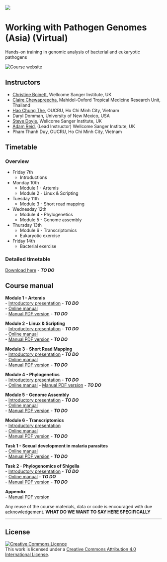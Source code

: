  ![](https://coursesandconferences.wellcomeconnectingscience.org/wp-content/themes/wcc_courses_and_conferences/dist/assets/svg/logo.svg) 
   
   
# Working with Pathogen Genomes (Asia) (Virtual)
Hands-on training in genomic analysis of bacterial and eukaryotic pathogens

![Course website](https://coursesandconferences.wellcomeconnectingscience.org/event/working-with-pathogen-genomes-vietnam-2021/)

## Instructors
- [Christine Boinett](https://www.sanger.ac.uk/person/boinett-christine/), Wellcome Sanger Institute, UK
- [Claire Chewapreecha](https://www.tropicalmedicine.ox.ac.uk/team/claire-chewapreecha), Mahidol-Oxford Tropical Medicine Research Unit, Thailand
- [Hao Chung The](https://www.linkedin.com/in/hao-chung-the-157457140/?originalSubdomain=vn), OUCRU, Ho Chi Minh City, Vietnam
- Daryl Domman, University of New Mexico, USA
- [Steve Doyle](https://www.sanger.ac.uk/person/doyle-stephen/), Wellcome Sanger Institute, UK
- [Adam Reid](https://www.sanger.ac.uk/person/reid-adam-james/), (Lead Instructor) Wellcome Sanger Institute, UK
- Pham Thanh Duy, OUCRU, Ho Chi Minh City, Vietnam

## Timetable
### Overview
- Friday 7th
  - Introductions
- Monday 10th
  - Module 1 - Artemis
  - Module 2 - Linux & Scripting
- Tuesday 11th
  - Module 3 - Short read mapping
- Wednesday 12th
  - Module 4 - Phylogenetics
  - Module 5 - Genome assembly  
- Thursday 13th
  - Module 6 - Transcriptomics
  - Eukaryotic exercise
- Friday 14th
  - Bacterial exercise   

### Detailed timetable
[Download here](manuals/) - ***TO DO***


## Course manual
**Module 1 - Artemis**  
     - [Introductory presentation](presentations/) - ***TO DO***  
     - [Online manual](manuals/module_artemis/module_artemis.md)  
     - [Manual PDF version](manuals/) - ***TO DO***  
  
**Module 2 - Linux & Scripting**  
     - [Introductory presentation](presentations/) - ***TO DO***  
     - [Online manual](manuals/module_linux_scripting/module_linux_scripting.md)  
     - [Manual PDF version](manuals/)  - ***TO DO***  
  
**Module 3 - Short Read Mapping**  
     - [Introductory presentation](presentations/) - ***TO DO***  
     - [Online manual](manuals/module_shortread_mapping/module_shortread_mapping.md)  
     - [Manual PDF version](manuals/) - ***TO DO***  
  
**Module 4 - Phylogenetics**  
     - [Introductory presentation](presentations/) - ***TO DO***  
     - [Online manual](manuals/module_phylogenetics/module_phylogenetics.md)
     - [Manual PDF version](manuals/) - ***TO DO***  
  
**Module 5 - Genome Assembly**  
     - [Introductory presentation](presentations/) - ***TO DO***  
     - [Online manual](manuals/module_denovo_assembly/module_denovo_assembly.md)  
     - [Manual PDF version](manuals/) - ***TO DO***  
  
**Module 6 - Transcriptomics**  
     - [Introductory presentation](presentations/WWPG_VietnamVirtual_Talk_Module6_transcriptomics.pdf)  
     - [Online manual](manuals/module_transcriptomics/module_transcriptomics.md)  
     - [Manual PDF version](manuals/) - ***TO DO***   
  
**Task 1 - Sexual development in malaria parasites**  
     - [Online manual](manuals/exercise_RNAseq/exercise_RNAseq.md)  
     - [Manual PDF version](manuals/) - ***TO DO***  
  
**Task 2 - Phylogenomics of Shigella**  
     - [Introductory presentation](presentations/) - ***TO DO***  
     - [Online manual](manuals/) - ***TO DO***  
     - [Manual PDF version](manuals/) - ***TO DO***  
  
**Appendix**  
     - [Manual PDF version](manuals/WWPG_VietnamVirtual_Appendix.pdf)  



Any reuse of the course materials, data or code is encouraged with due acknowledgement. **WHAT DO WE WANT TO SAY HERE SPECIFICALLY**

******
## License
<a rel="license" href="http://creativecommons.org/licenses/by/4.0/"><img alt="Creative Commons Licence" style="border-width:0" src="https://i.creativecommons.org/l/by/4.0/88x31.png" /></a><br />This work is licensed under a <a rel="license" href="http://creativecommons.org/licenses/by/4.0/">Creative Commons Attribution 4.0 International License</a>.

